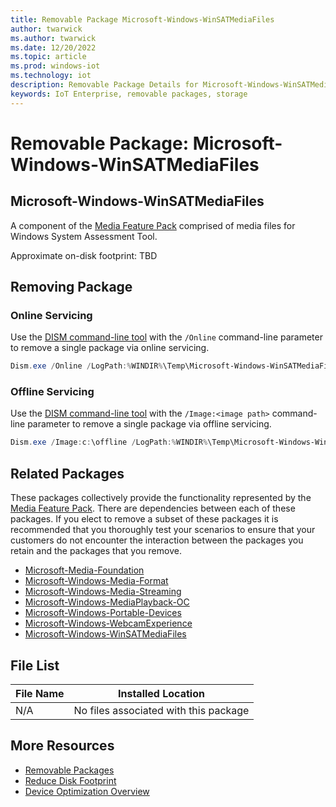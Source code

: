 ```yaml
---
title: Removable Package Microsoft-Windows-WinSATMediaFiles
author: twarwick
ms.author: twarwick
ms.date: 12/20/2022
ms.topic: article
ms.prod: windows-iot
ms.technology: iot
description: Removable Package Details for Microsoft-Windows-WinSATMediaFiles
keywords: IoT Enterprise, removable packages, storage
---
```


# Removable Package: Microsoft-Windows-WinSATMediaFiles
## Microsoft-Windows-WinSATMediaFiles
A component of the [Media Feature Pack](/windows/win32/wmdm/windows-media-device-manager-architecture) comprised of media files for Windows System Assessment Tool.

Approximate on-disk footprint: TBD


## Removing Package

### Online Servicing 
Use the [DISM command-line tool](/windows-hardware/manufacture/desktop/what-is-dism) with the ```/Online``` command-line parameter to remove a single package via online servicing.

```powershell
Dism.exe /Online /LogPath:%WINDIR%\Temp\Microsoft-Windows-WinSATMediaFiles.log /NoRestart /Disable-Feature /FeatureName:Microsoft-Windows-WinSATMediaFiles /PackageName:@Package
````
### Offline Servicing
Use the [DISM command-line tool](/windows-hardware/manufacture/desktop/what-is-dism) with the ```/Image:<image path>``` command-line parameter to remove a single package via offline servicing.

```powershell
Dism.exe /Image:c:\offline /LogPath:%WINDIR%\Temp\Microsoft-Windows-WinSATMediaFiles.log /NoRestart /Disable-Feature /FeatureName:Microsoft-Windows-WinSATMediaFiles /PackageName:@Package
````

## Related Packages
These packages collectively provide the functionality represented by the [Media Feature Pack](/windows/win32/wmdm/windows-media-device-manager-architecture).  There are dependencies between each of these packages.  If you elect to remove a subset of these packages it is recommended that you thoroughly test your scenarios to ensure that your customers do not encounter the interaction between the packages you retain and the packages that you remove.

- [Microsoft-Media-Foundation](/windows/iot/iot-enterprise/Optimize-Your-Device/Removable-Packages-Details/Microsoft-Media-Foundation)
- [Microsoft-Windows-Media-Format](/windows/iot/iot-enterprise/Optimize-Your-Device/Removable-Packages-Details/Microsoft-Windows-Media-Format)
- [Microsoft-Windows-Media-Streaming](/windows/iot/iot-enterprise/Optimize-Your-Device/Removable-Packages-Details/Microsoft-Windows-Media-Streaming) 
- [Microsoft-Windows-MediaPlayback-OC](/windows/iot/iot-enterprise/Optimize-Your-Device/Removable-Packages-Details/Microsoft-Windows-MediaPlayback-OC)    
- [Microsoft-Windows-Portable-Devices](/windows/iot/iot-enterprise/Optimize-Your-Device/Removable-Packages-Details/Microsoft-Windows-Portable-Devices)   
- [Microsoft-Windows-WebcamExperience](/windows/iot/iot-enterprise/Optimize-Your-Device/Removable-Packages-Details/Microsoft-Windows-WebcamExperience.md) 
- [Microsoft-Windows-WinSATMediaFiles](/windows/iot/iot-enterprise/Optimize-Your-Device/Removable-Packages-Details/Microsoft-Windows-WinSATMediaFiles.md) 

## File List
| File Name | Installed Location |
|-----------|--------------------|
|    N/A    |  No files associated with this package |

## More Resources
- [Removable Packages](/windows/iot/iot-enterprise/Optimize-Your-Device/Removable-Packages-Details/Removable-Packages.md)
- [Reduce Disk Footprint](/windows/iot/iot-enterprise/Optimize-Your-Device/Reduce-Disk-Footprint.md)
- [Device Optimization Overview](/windows/iot/iot-enterprise/Optimize-Your-Device/Overview.md)
